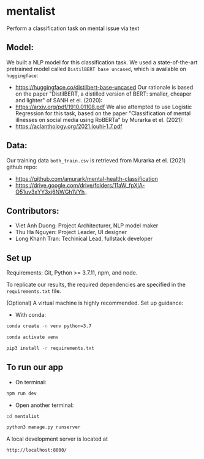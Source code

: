 # mentalist
Perform a classification task on mental issue via text

## Model:
We built a NLP model for this classification task. We used a state-of-the-art pretrained model called `DistilBERT base uncased`, which is available on `huggingface`:
* https://huggingface.co/distilbert-base-uncased
Our rationale is based on the paper "DistilBERT, a distilled version of BERT: smaller, cheaper and lighter" of SANH et el. (2020):
* https://arxiv.org/pdf/1910.01108.pdf
We also attempted to use Logistic Regression for this task, based on the paper "Classification of mental illnesses on social media using RoBERTa" by Murarka et el. (2021):
* https://aclanthology.org/2021.louhi-1.7.pdf

## Data:
Our training data `both_train.csv` is retrieved from Murarka et el. (2021) github repo:
* https://github.com/amurark/mental-health-classification
* https://drive.google.com/drive/folders/11aW_fpXjA-O51uv3xYY3xj6NWGh1VYh_

## Contributors:
* Viet Anh Duong: Project Architecturer, NLP model maker
* Thu Ha Nguyen: Project Leader, UI designer
* Long Khanh Tran: Techinical Lead, fullstack developer

## Set up
Requirements: Git, Python >= 3.7.11, npm, and node.

To replicate our results, the required dependencies are specified in the `requirements.txt` file.

(Optional) A virtual machine is highly recommended. Set up guidance:
* With conda:
```bash
conda create -n venv python=3.7
```
```bash
conda activate venv
```
```bash
pip3 install -r requirements.txt
```

## To run our app
* On terminal:
```bash
npm run dev
```
* Open another terminal:
```bash
cd mentalist
```
```bash
python3 manage.py runserver
```
A local development server is located at
```bash
http://localhost:8000/
```